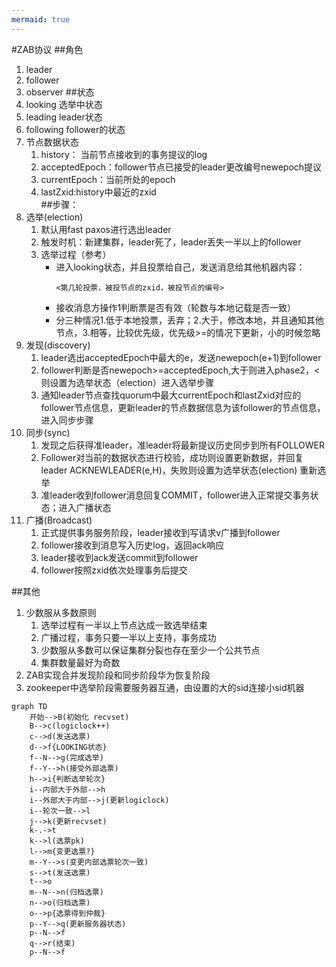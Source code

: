 ```yaml
---
mermaid: true
---
```

#ZAB协议
##角色
1. leader
2. follower
3. observer
##状态
1. looking 选举中状态
2. leading leader状态
3. following follower的状态
4. 节点数据状态
   1. history： 当前节点接收到的事务提议的log
   2. acceptedEpoch：follower节点已接受的leader更改编号newepoch提议
   3. currentEpoch：当前所处的epoch
   4. lastZxid:history中最近的zxid   
##步骤：
1. 选举(election)
   1. 默认用fast paxos进行选出leader
   2. 触发时机：新建集群，leader死了，leader丢失一半以上的follower
   3. 选举过程（参考）
        * 进入looking状态，并且投票给自己，发送消息给其他机器内容：
            ```
            <第几轮投票，被投节点的zxid，被投节点的编号>
            ```
        * 接收消息方操作1判断票是否有效（轮数与本地记载是否一致）
        * 分三种情况1.低于本地投票，丢弃；2.大于，修改本地，并且通知其他节点，3.相等，比较优先级，优先级>=的情况下更新，小的时候忽略
2. 发现(discovery)
   1. leader选出acceptedEpoch中最大的e，发送newepoch(e+1)到follower
   2. follower判断是否newepoch>=acceptedEpoch,大于则进入phase2，<则设置为选举状态（election）进入选举步骤
   3. 通知leader节点查找quorum中最大currentEpoch和lastZxid对应的follower节点信息，更新leader的节点数据信息为该follower的节点信息，进入同步步骤
3. 同步(sync)
   1. 发现之后获得准leader，准leader将最新提议历史同步到所有FOLLOWER
   2. Follower对当前的数据状态进行校验，成功则设置更新数据，并回复leader ACKNEWLEADER(e,H)，失败则设置为选举状态(election) 重新选举
   3. 准leader收到follower消息回复COMMIT，follower进入正常提交事务状态；进入广播状态
4. 广播(Broadcast)
   1. 正式提供事务服务阶段，leader接收到写请求v广播到follower
   2. follower接收到消息写入历史log，返回ack响应
   3. leader接收到ack发送commit到follower
   4. follower按照zxid依次处理事务后提交

##其他
1. 少数服从多数原则
   1. 选举过程有一半以上节点达成一致选举结束
   2. 广播过程，事务只要一半以上支持，事务成功
   3. 少数服从多数可以保证集群分裂也存在至少一个公共节点
   4. 集群数量最好为奇数
2. ZAB实现合并发现阶段和同步阶段华为恢复阶段
3. zookeeper中选举阶段需要服务器互通，由设置的大的sid连接小sid机器
```mermaid
graph TD
    开始-->B(初始化 recvset)
    B-->c(logiclock++)
    c-->d(发送选票)
    d-->f{LOOKING状态}
    f--N-->g(完成选举)
    f--Y-->h(接受外部选票)
    h-->i{判断选举轮次}
    i--内部大于外部-->h
    i--外部大于内部-->j(更新logiclock)
    i--轮次一致-->l
    j-->k(更新recvset)
    k-.->t
    k-->l(选票pk)
    l-->m{变更选票?}
    m--Y-->s(变更内部选票轮次一致)
    s-->t(发送选票)
    t-->o
    m--N-->n(归档选票)
    n-->o(归档选票)
    o-->p{选票得到仲裁}
    p--Y-->q(更新服务器状态)
    p--N-->f
    q-->r(结束)
    p--N-->f
```
